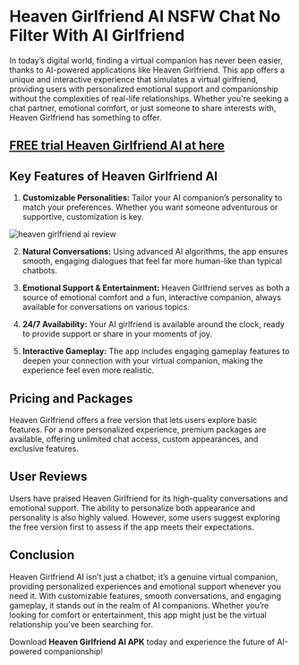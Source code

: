  # **Heaven Girlfriend AI NSFW Chat No Filter With AI Girlfriend**

In today’s digital world, finding a virtual companion has never been easier, thanks to AI-powered applications like Heaven Girlfriend. This app offers a unique and interactive experience that simulates a virtual girlfriend, providing users with personalized emotional support and companionship without the complexities of real-life relationships. Whether you're seeking a chat partner, emotional comfort, or just someone to share interests with, Heaven Girlfriend has something to offer.

## [FREE trial Heaven Girlfriend AI at here](https://hiheai.com/heaven-girlfriend/)

## **Key Features of Heaven Girlfriend AI**

1. **Customizable Personalities:** Tailor your AI companion’s personality to match your preferences. Whether you want someone adventurous or supportive, customization is key.

![heaven girlfriend ai review](https://github.com/user-attachments/assets/266687e1-fb51-4cf6-942c-77ddb9ceedb3)

2. **Natural Conversations:** Using advanced AI algorithms, the app ensures smooth, engaging dialogues that feel far more human-like than typical chatbots.

3. **Emotional Support & Entertainment:** Heaven Girlfriend serves as both a source of emotional comfort and a fun, interactive companion, always available for conversations on various topics.

4. **24/7 Availability:** Your AI girlfriend is available around the clock, ready to provide support or share in your moments of joy.

5. **Interactive Gameplay:** The app includes engaging gameplay features to deepen your connection with your virtual companion, making the experience feel even more realistic.

## **Pricing and Packages**

Heaven Girlfriend offers a free version that lets users explore basic features. For a more personalized experience, premium packages are available, offering unlimited chat access, custom appearances, and exclusive features.

## **User Reviews**

Users have praised Heaven Girlfriend for its high-quality conversations and emotional support. The ability to personalize both appearance and personality is also highly valued. However, some users suggest exploring the free version first to assess if the app meets their expectations.

## **Conclusion**

Heaven Girlfriend AI isn’t just a chatbot; it’s a genuine virtual companion, providing personalized experiences and emotional support whenever you need it. With customizable features, smooth conversations, and engaging gameplay, it stands out in the realm of AI companions. Whether you’re looking for comfort or entertainment, this app might just be the virtual relationship you’ve been searching for.

Download **Heaven Girlfriend AI APK** today and experience the future of AI-powered companionship!
